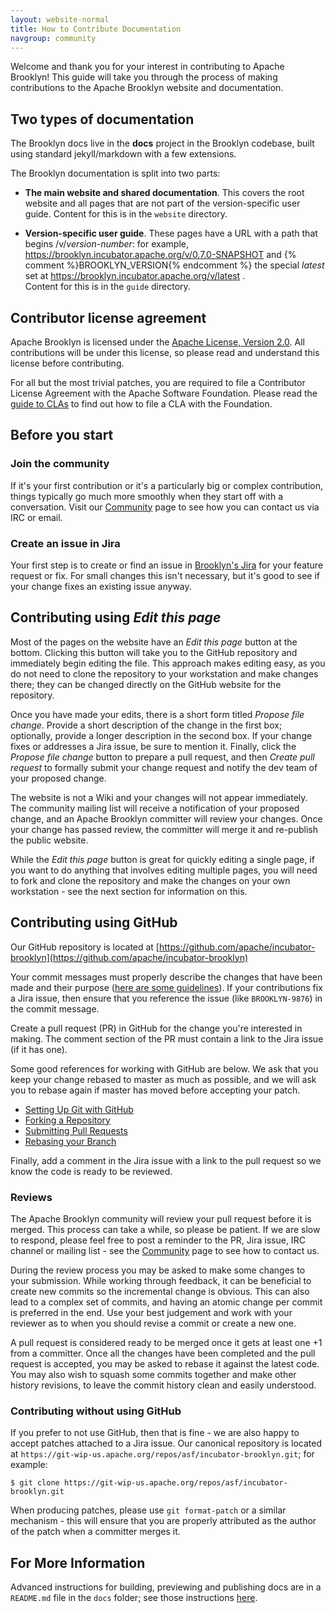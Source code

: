 ```yaml
---
layout: website-normal
title: How to Contribute Documentation
navgroup: community
---
```


<!-- TODO do we want this page?  can be simplified a lot since the process is identical as for how-to-contribute,
     with the exception of the "Edit this Page" (and reminder we can accept small changes without CLA or Jira);
     we could promote much of the content from README.md to here... -->


Welcome and thank you for your interest in contributing to Apache Brooklyn! This guide will take you through the
process of making contributions to the Apache Brooklyn website and documentation.


Two types of documentation
--------------------------

The Brooklyn docs live in the **docs** project in the Brooklyn codebase,
built using standard jekyll/markdown with a few extensions.

The Brooklyn documentation is split into two parts:

- **The main website and shared documentation**. This covers the root website
  and all pages that are not part of the version-specific user guide.
  Content for this is in the `website` directory.
  
- **Version-specific user guide**. These pages have a URL with a path that
  begins /v/*version-number*: for example,
  https://brooklyn.incubator.apache.org/v/0.7.0-SNAPSHOT and {% comment %}BROOKLYN_VERSION{% endcomment %}
  the special *latest* set at https://brooklyn.incubator.apache.org/v/latest .  
  Content for this is in the `guide` directory.


Contributor license agreement
-----------------------------

Apache Brooklyn is licensed under the [Apache License, Version 2.0](https://www.apache.org/licenses/LICENSE-2.0). All
contributions will be under this license, so please read and understand this license before contributing.

For all but the most trivial patches, you are required to file a Contributor License Agreement with the Apache
Software Foundation. Please read the [guide to CLAs](https://www.apache.org/licenses/#clas) to find out how to file a
CLA with the Foundation.


Before you start
----------------

### Join the community

If it's your first contribution or it's a particularly big or complex contribution, things typically go much more
smoothly when they start off with a conversation. Visit our [Community](index.html) page to see how you can contact
us via IRC or email.

### Create an issue in Jira

Your first step is to create or find an issue in [Brooklyn's Jira](https://issues.apache.org/jira/browse/BROOKLYN)
for your feature request or fix. For small changes this isn't necessary, but it's good to see if your change fixes an
existing issue anyway.


Contributing using *Edit this page*
-----------------------------------

Most of the pages on the website have an *Edit this page* button at the bottom.
Clicking this button will take you to the GitHub repository and immediately
begin editing the file. This approach makes editing easy, as you do not need to
clone the repository to your workstation and make changes there; they can be
changed directly on the GitHub website for the repository.

Once you have made your edits, there is a short form titled *Propose file
change*. Provide a short description of the change in the first box; optionally,
provide a longer description in the second box. If your change fixes or
addresses a Jira issue, be sure to mention it. Finally, click the *Propose file
change* button to prepare a pull request, and then *Create pull request* to
formally submit your change request and notify the dev team of your proposed
change.

The website is not a Wiki and your changes will not appear immediately. The
community mailing list will receive a notification of your proposed change, and
an Apache Brooklyn committer will review your changes. Once your change has
passed review, the committer will merge it and re-publish the public website.

While the *Edit this page* button is great for quickly editing a single page, if
you want to do anything that involves editing multiple pages, you will need to
fork and clone the repository and make the changes on your own workstation - see
the next section for information on this.


Contributing using GitHub
-------------------------

Our GitHub repository is located at
[https://github.com/apache/incubator-brooklyn](https://github.com/apache/incubator-brooklyn)

Your commit messages must properly describe the changes that have been made and
their purpose ([here are some
guidelines](http://tbaggery.com/2008/04/19/a-note-about-git-commit-messages.html)).
If your contributions fix a Jira issue, then ensure that you reference the issue
(like `BROOKLYN-9876`) in the commit message.

Create a pull request (PR) in GitHub for the change you're interested in making.
The comment section of the PR must contain a link to the Jira issue (if it has
one).

Some good references for working with GitHub are below.  We ask that you keep
your change rebased to master as much as possible, and we will ask you to rebase
again if master has moved before accepting your patch.

- [Setting Up Git with GitHub](https://help.github.com/articles/set-up-git)
- [Forking a Repository](https://help.github.com/articles/fork-a-repo)
- [Submitting Pull Requests](https://help.github.com/articles/using-pull-requests)
- [Rebasing your Branch](https://help.github.com/articles/interactive-rebase)

Finally, add a comment in the Jira issue with a link to the pull request so we
know the code is ready to be reviewed.


### Reviews

The Apache Brooklyn community will review your pull request before it is merged.
This process can take a while, so please be patient. If we are slow to respond,
please feel free to post a reminder to the PR, Jira issue, IRC channel or
mailing list - see the [Community](index.html) page to see how to contact us.

During the review process you may be asked to make some changes to your
submission. While working through feedback, it can be beneficial to create new
commits so the incremental change is obvious.  This can also lead to a complex
set of commits, and having an atomic change per commit is preferred in the end.
Use your best judgement and work with your reviewer as to when you should revise
a commit or create a new one.

A pull request is considered ready to be merged once it gets at least one +1
from a committer. Once all the changes have been completed and the pull request
is accepted, you may be asked to rebase it against the latest code. You may also
wish to squash some commits together and make other history revisions, to leave
the commit history clean and easily understood.


### Contributing without using GitHub

If you prefer to not use GitHub, then that is fine - we are also happy to accept
patches attached to a Jira issue.  Our canonical repository is located at
`https://git-wip-us.apache.org/repos/asf/incubator-brooklyn.git`; for example:

    $ git clone https://git-wip-us.apache.org/repos/asf/incubator-brooklyn.git

When producing patches, please use `git format-patch` or a similar mechanism -
this will ensure that you are properly attributed as the author of the patch
when a committer merges it.


For More Information
--------------------

Advanced instructions for building, previewing and publishing docs are in a `README.md` file
in the `docs` folder; see those instructions
[here](https://github.com/apache/incubator-brooklyn/tree/master/docs/README.md).
